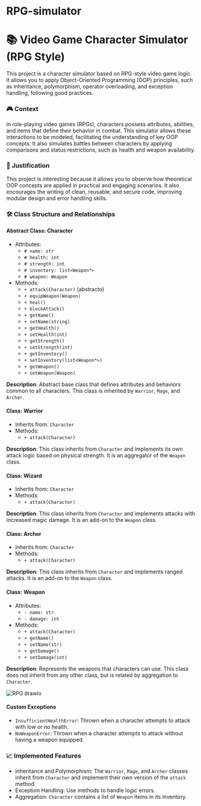 # RPG-simulator
# 📚 Video Game Character Simulator (RPG Style)

This project is a character simulator based on RPG-style video game logic. It allows you to apply Object-Oriented Programming (OOP) principles, such as inheritance, polymorphism, operator overloading, and exception handling, following good practices.
### 🎮 **Context**
In role-playing video games (RPGs), characters possess attributes, abilities, and items that define their behavior in combat. This simulator allows these interactions to be modeled, facilitating the understanding of key OOP concepts. It also simulates battles between characters by applying comparisons and status restrictions, such as health and weapon availability.

### 📌 **Justification**
This project is interesting because it allows you to observe how theoretical OOP concepts are applied in practical and engaging scenarios. It also encourages the writing of clean, reusable, and secure code, improving modular design and error handling skills.

### 🛠️ **Class Structure and Relationships**

#### **Abstract Class: Character**
- Attributes:
  - `# name: str`
  - `# health: int`
  - `# strength: int`
  - `# inventory: list<Weapon*>`
  - `# weapon: Weapon`
- Methods:
  - `+ attack(Character)` (abstracto)
  - `+ equipWeapon(Weapon)`
  - `+ heal()`
  - `+ blockAttack()`
  - `+ getName()`
  - `+ setName(string)`
  - `+ getHealth()`
  - `+ setHealth(int)`
  - `+ getStrength()`
  - `+ setStrength(int)`
  - `+ getInventory()`
  - `+ setInventory(list<Weapon*>)`
  - `+ getWeapon()`
  - `+ setWeapon(Weapon)`

**Description**: Abstract base class that defines attributes and behaviors common to all characters. This class is inherited by `Warrior`, `Mage`, and `Archer`.

#### **Class: Warrior**
- Inherits from: `Character`
- Methods:
  - `+ attack(Character)`

**Description**: This class inherits from `Character` and implements its own attack logic based on physical strength. It is an aggregator of the `Weapon` class.

#### **Class: Wizard**
- Inherits from: `Character`
- Methods:
  - `+ attack(Character)`

**Description**: This class inherits from `Character` and implements attacks with increased magic damage. It is an add-on to the `Weapon` class.

#### **Class: Archer**
- Inherits from: `Character`
- Methods:
  - `+ attack(Character)`

**Description**: This class inherits from `Character` and implements ranged attacks. It is an add-on to the `Weapon` class.

#### **Class: Weapon**
- Attributes:
  - `- name: str`
  - `- damage: int`
- Methods:
  - `+ attack(Character)`
  - `+ getName()`
  - `+ setName(str)`
  - `+ getDamage()`
  - `+ setDamage(int)`

**Description**: Represents the weapons that characters can use. This class does not inherit from any other class, but is related by aggregation to `Character`.

![RPG drawio](https://github.com/user-attachments/assets/c74440d9-1fc3-4931-8d6e-fe4207476d89)


#### **Custom Exceptions**
- `InsufficientHealthError`: Thrown when a character attempts to attack with low or no health.
- `NoWeaponError`: Thrown when a character attempts to attack without having a weapon equipped.

### 📈 **Implemented Features**
- Inheritance and Polymorphism: The `Warrior`, `Mage`, and `Archer` classes inherit from `Character` and implement their own version of the `attack` method.
- Exception Handling: Use methods to handle logic errors.
- Aggregation: `Character` contains a list of `Weapon` items in its inventory.

